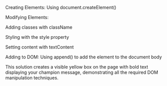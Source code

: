 Creating Elements: Using document.createElement()

Modifying Elements:

Adding classes with className

Styling with the style property

Setting content with textContent

Adding to DOM: Using append() to add the element to the document body

This solution creates a visible yellow box on the page with bold text displaying your champion message, demonstrating all the required DOM manipulation techniques.
